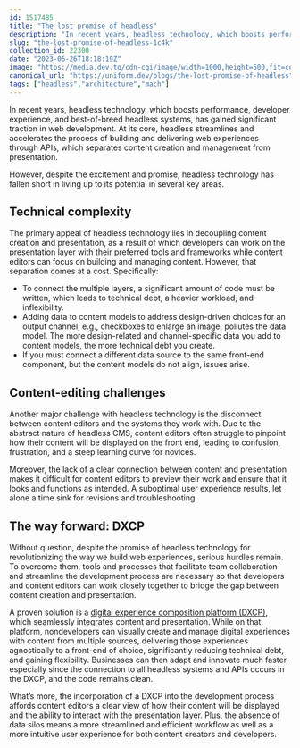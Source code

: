 ```yaml
---
id: 1517485
title: "The lost promise of headless"
description: "In recent years, headless technology, which boosts performance, developer experience, and..."
slug: "the-lost-promise-of-headless-1c4k"
collection_id: 22300
date: "2023-06-26T18:18:19Z"
image: "https://media.dev.to/cdn-cgi/image/width=1000,height=500,fit=cover,gravity=auto,format=auto/https%3A%2F%2Fdev-to-uploads.s3.amazonaws.com%2Fuploads%2Farticles%2Flrvfb6a8wh5lt0mbyzat.png"
canonical_url: "https://uniform.dev/blogs/the-lost-promise-of-headless"
tags: ["headless","architecture","mach"]
---
```


In recent years, headless technology, which boosts performance, developer experience, and best-of-breed headless systems, has gained significant traction in web development. At its core, headless streamlines and accelerates the process of building and delivering web experiences  through APIs, which separates content creation and management from presentation. 

However, despite the excitement and promise, headless technology has fallen short in living up to its potential in several key areas.

## Technical complexity

The primary appeal of headless technology lies in decoupling content creation and presentation, as a result of which developers can work on the presentation layer with their preferred tools and frameworks while content editors can focus on building and managing content. However, that separation comes at a cost. Specifically:

- To connect the multiple layers, a significant amount of code must be written, which leads to technical debt, a heavier workload, and inflexibility. 
- Adding data to content models to address design-driven choices for an output channel, e.g., checkboxes to enlarge an image, pollutes the data model. The more design-related and channel-specific data you add to content models, the more technical debt you create.
- If you must connect a different data source to the same front-end component, but the content models do not align, issues arise. 
    

## Content-editing challenges

Another major challenge with headless technology is the disconnect between content editors and the systems they work with. Due to the abstract nature of headless CMS, content editors often struggle to pinpoint how their content will be displayed on the front end, leading to confusion, frustration, and a steep learning curve for novices.

Moreover, the lack of a clear connection between content and presentation makes it difficult for content editors to preview their work and ensure that it looks and functions as intended. A suboptimal user experience results, let alone a time sink for revisions and troubleshooting.

## The way forward: DXCP

Without question, despite the promise of headless technology for revolutionizing the way we build web experiences, serious hurdles remain. To overcome them, tools and processes that facilitate team collaboration and streamline the development process are necessary so that developers and content editors can work closely together to bridge the gap between content creation and presentation.

A proven solution is a [digital experience composition platform (DXCP)](https://uniform.dev/what-is-digital-experience-composition), which seamlessly integrates content and presentation. While on that platform, nondevelopers can visually create and manage digital experiences with content from multiple sources, delivering those experiences agnostically to a front-end of choice, significantly reducing technical debt, and gaining flexibility. Businesses can then adapt and innovate much faster, especially since the connection to all headless systems and APIs occurs in the DXCP, and the code remains clean.

What’s more, the incorporation of a DXCP into the development process affords content editors a clear view of how their content will be displayed and the ability to interact with the presentation layer. Plus, the absence of data silos means a more streamlined and efficient workflow as well as a more intuitive user experience for both content creators and developers.